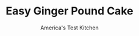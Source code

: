 ---
layout: ../../layouts/MarkdownPostLayout.astro
title: Easy Ginger Pound Cake
author: America's Test Kitchen
pubDate: 2023-03-15
description: "When it comes to flavor and texture, dessert doesn’t get more straightforward than pound cake. But the classic recipe is notoriously fussy to make. Our version isn’t."
image_url: https://res.cloudinary.com/hksqkdlah/image/upload/ar_1:1,c_fill,dpr_2.0,f_auto,fl_lossy.progressive.strip_profile,g_faces:auto,q_auto:low,w_344/32779_sfs-easy-pound-cake-ginger-3
tags: ["Desserts or Baked Goods","Cakes"]
calories: 3660
protein: 5
carbohydrates: 52
fats: 
fiber: 
ingredients: ["1 1/2 cups (6 ounces), cake flour","1 teaspoon, baking powder","1/2 teaspoon, salt","1 1/4 cups (8 3/4 ounces), sugar","4 , large eggs, room temperature","3 tablespoons, minced crystallized ginger","1 1/2 teaspoons, vanilla extract","1 1/2 teaspoons, ground ginger","1/2 teaspoon ground, mace","16 tablespoons, unsalted butter, melted and hot"]
serves: 8
time: "1½ hours, plus 2 hours cooling"
instructions: ["Adjust oven rack to middle position and heat oven to 350 degrees. Grease and flour 8 1/2 by 4 1/2-inch loaf pan. Whisk flour, baking powder, and salt together in bowl.","Process sugar, eggs, crystallized ginger, vanilla, ground ginger, and mace in food processor until combined, about 10 seconds. With processor running, add melted butter in steady stream until incorporated. Pour mixture into large bowl.","Sift flour mixture over egg mixture in 3 additions, whisking to combine after each addition until few streaks of flour remain. Continue to whisk batter gently until almost no lumps remain.","Transfer batter to prepared pan and smooth top. Wipe any drops of batter off sides of pan and gently tap pan on counter to release air bubbles. Bake until toothpick inserted in center comes out with few moist crumbs attached, 50 minutes to 1 hour, rotating pan halfway through baking.","Let cake cool in pan on wire rack for 10 minutes. Run small knife around edge of cake to loosen, then flip cake out onto wire rack. Turn cake right side up and let cool completely, about 2 hours, before serving. (Cake can be wrapped in plastic wrap and stored at room temperature for up to 5 days. Wrapped cake can be placed in zipper-lock bag and frozen for up to 1 month.)"]
nutrition: ["73 mg Potassium","132 mg Phosphorus","68 mg Calcium","2 mg Iron","8 mg Magnesium","235 mg Sodium","25 g Fat","1 mg Niacin (B3)","6 g Monounsaturated","1 g Polyunsaturated","154 mg Cholesterol","15 g Saturated","29 µg Folic acid","22 µg Folate (food)","35 g Sugars","2 µg Vitamin K","28 g Water","52 g Carbs","72 µg Folate equivalent (total)","5 g Protein","234 µg Vitamin A","457 kcal Energy","30 g Sugars, added","3660 calories"]
notes: "The test kitchen’s preferred loaf pan measures 8 1/2 by 4 1/2 inches; if you use a 9 by 5-inch pan, start checking for doneness 5 minutes early."
---
